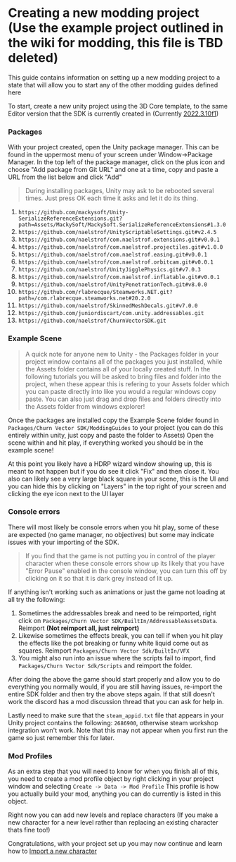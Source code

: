 # Creating a new modding project (Use the example project outlined in the wiki for modding, this file is TBD deleted)

This guide contains information on setting up a new modding project to a state that will allow you to start any of the other modding guides defined here

To start, create a new unity project using the 3D Core template, to the same Editor version that the SDK is currently created in (Currently [2022.3.10f1](https://unity.com/releases/editor/whats-new/2022.3.10))

### Packages

With your project created, open the Unity package manager. This can be found in the uppermost menu of your screen under Window->Package Manager.
In the top left of the package manager, click on the plus icon and choose "Add package from Git URL" and one at a time, copy and paste a URL from the list below and click "Add"

> During installing packages, Unity may ask to be rebooted several times. Just press OK each time it asks and let it do its thing.

1. `https://github.com/mackysoft/Unity-SerializeReferenceExtensions.git?path=Assets/MackySoft/MackySoft.SerializeReferenceExtensions#1.3.0`
2. `https://github.com/naelstrof/UnityScriptableSettings.git#v2.4.5`
3. `https://github.com/naelstrof/com.naelstrof.extensions.git#v0.0.1`
4. `https://github.com/naelstrof/com.naelstrof.projectiles.git#v1.0.0`
5. `https://github.com/naelstrof/com.naelstrof.easing.git#v0.0.1`
6. `https://github.com/naelstrof/com.naelstrof.orbitcam.git#v0.0.1`
7. `https://github.com/naelstrof/UnityJigglePhysics.git#v7.0.3`
8. `https://github.com/naelstrof/com.naelstrof.inflatable.git#v0.0.1`
9. `https://github.com/naelstrof/UnityPenetrationTech.git#v8.0.0`
10. `https://github.com/rlabrecque/Steamworks.NET.git?path=/com.rlabrecque.steamworks.net#20.2.0`
11. `https://github.com/naelstrof/SkinnedMeshDecals.git#v7.0.0`
12. `https://github.com/juniordiscart/com.unity.addressables.git`
13. `https://github.com/naelstrof/ChurnVectorSDK.git`

### Example Scene

> A quick note for anyone new to Unity - the Packages folder in your project window contains all of the packages you just installed, while the Assets folder contains all of your locally created stuff. In the following tutorials you will be asked to bring files and folder into the project, when these appear this is refering to your Assets folder which you can paste directly into like you would a regular windows copy paste. You can also just drag and drop files and folders directly into the Assets folder from windows explorer!

Once the packages are installed copy the Example Scene folder found in `Packages/Churn Vector SDK/ModdingGuides` to your project (you can do this entirely within unity, just copy and paste the folder to Assets)
Open the scene within and hit play, if everything worked you should be in the example scene!

At this point you likely have a HDRP wizard window showing up, this is meant to not happen but if you do see it click "Fix" and then close it.
You also can likely see a very large black square in your scene, this is the UI and you can hide this by clicking on "Layers" in the top right of your screen and clicking the eye icon next to the UI layer

### Console errors

There will most likely be console errors when you hit play, some of these are expected (no game manager, no objectives) but some may indicate issues with your importing of the SDK. 
> If you find that the game is not putting you in control of the player character when these console errors show up its likely that you have "Error Pause" enabled in the console window, you can turn this off by clicking on it so that it is dark grey instead of lit up.

If anything isn't working such as animations or just the game not loading at all try the following:
1) Sometimes the addressables break and need to be reimported, right click on `Packages/Churn Vector SDK/BuiltIn/AddressableAssetsData`. Reimport **(Not reimport all, just reimport)**
2) Likewise sometimes the effects break, you can tell if when you hit play the effects like the pot breaking or funny white liquid come out as squares. Reimport `Packages/Churn Vector Sdk/BuiltIn/VFX`
3) You might also run into an issue where the scripts fail to import, find `Packages/Churn Vector Sdk/Scripts` and reimport the folder.

After doing the above the game should start properly and allow you to do everything you normally would, if you are still having issues, re-import the entire SDK folder and then try the above steps again.
If that still doesn't work the discord has a mod discussion thread that you can ask for help in.

Lastly need to make sure that the `steam_appid.txt` file that appears in your Unity project contains the following: `2686900`, otherwise steam workshop integration won't work.
Note that this may not appear when you first run the game so just remember this for later.

### Mod Profiles
As an extra step that you will need to know for when you finish all of this, you need to create a mod profile object by right clicking in your project window and selecting `Create -> Data -> Mod Profile`
This profile is how you actually build your mod, anything you can do currently is listed in this object.

Right now you can add new levels and replace characters (If you make a new character for a new level rather than replacing an existing character thats fine too!)

Congratulations, with your project set up you may now continue and learn how to [Import a new character](https://github.com/naelstrof/ChurnVectorSDK/blob/main/ModdingGuides/NewCharacter.md)
